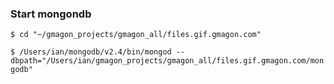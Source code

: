 ### Start mongondb


`$ cd "~/gmagon_projects/gmagon_all/files.gif.gmagon.com"
`

`
$ /Users/ian/mongodb/v2.4/bin/mongod --dbpath="/Users/ian/gmagon_projects/gmagon_all/files.gif.gmagon.com/mongodb"
`